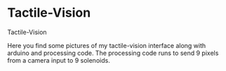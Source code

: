 # Tactile-Vision
Tactile-Vision

Here you find some pictures of my tactile-vision interface along with arduino and processing code. 
The processing code runs to send 9 pixels from a camera input to 9 solenoids. 
